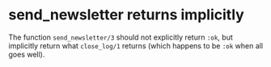 # send_newsletter returns implicitly

The function `send_newsletter/3` should not explicitly return `:ok`, but implicitly return what `close_log/1` returns (which happens to be `:ok` when all goes well).

